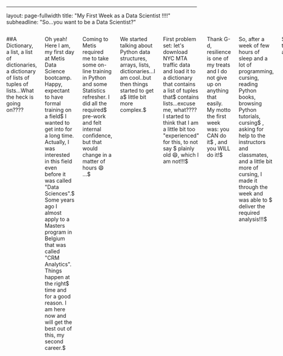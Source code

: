 ---
layout: page-fullwidth
title: "My First Week as a Data Scientist !!!!"
subheadline: "So...you want to be a Data Scientist?"
<div class="row">
<div class="medium-4 medium-push-8 columns" markdown="1">
<div class="panel radius" markdown="1">
</div>
</div><!-- /.medium-4.columns -->

<div class="medium-8 medium-pull-4 columns" markdown="1">

##A Dictionary, a list, a list of dictionaries, a dictionary of lists of tuples of lists...What the heck is going on????

Oh yeah! Here I am, my first day at Metis Data Science bootcamp. Happy, expectant to have formal training on a field$
I wanted to get into for a long time. Actually, I was interested in this field even before it was called "Data Sciences".$
Some years ago I almost apply to a Masters program in Belgium that was called "CRM Analytics". Things happen at the right$
time and for a good reason. I am here now and will get the best out of this, my second career.$ 

Coming to Metis required me to take some on-line training in Python and some Statistics refresher. I did all the required$
pre-work and felt internal confidence, but that would change in a matter of hours :smile: ...$

We started talking about Python data structures, arrays, lists, dictionaries...I am cool..but then things started to get a$
little bit more complex.$

First problem set: let's download NYC MTA traffic data and load it to a dictionary that contains a list of tuples that$
contains lists...excuse me, what???? I started to think that I am a little bit too "experienced" for this, to not say $
plainly old :smile:, which I am not!!!$

Thank G-d, resilience is one of my treats and I do not give up on anything that easily. My motto the first week was: you CAN do it$
, and you WILL do it!$

So, after a week of few hours of sleep and a lot of programming, cursing, reading Python books, browsing Python tutorials, cursing$
, asking for help to the instructors and classmates, and a little bit more of cursing, I made it through the week and was able to $
deliver the required analysis!!!$

Super-proud of the accomplishment!

...things will get better...

Week 2, here I come!




